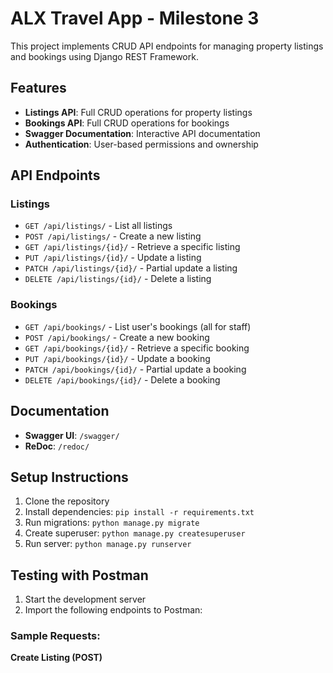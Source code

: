 # ALX Travel App - Milestone 3

This project implements CRUD API endpoints for managing property listings and bookings using Django REST Framework.

## Features

- **Listings API**: Full CRUD operations for property listings
- **Bookings API**: Full CRUD operations for bookings
- **Swagger Documentation**: Interactive API documentation
- **Authentication**: User-based permissions and ownership

## API Endpoints

### Listings
- `GET /api/listings/` - List all listings
- `POST /api/listings/` - Create a new listing
- `GET /api/listings/{id}/` - Retrieve a specific listing
- `PUT /api/listings/{id}/` - Update a listing
- `PATCH /api/listings/{id}/` - Partial update a listing
- `DELETE /api/listings/{id}/` - Delete a listing

### Bookings
- `GET /api/bookings/` - List user's bookings (all for staff)
- `POST /api/bookings/` - Create a new booking
- `GET /api/bookings/{id}/` - Retrieve a specific booking
- `PUT /api/bookings/{id}/` - Update a booking
- `PATCH /api/bookings/{id}/` - Partial update a booking
- `DELETE /api/bookings/{id}/` - Delete a booking

## Documentation

- **Swagger UI**: `/swagger/`
- **ReDoc**: `/redoc/`

## Setup Instructions

1. Clone the repository
2. Install dependencies: `pip install -r requirements.txt`
3. Run migrations: `python manage.py migrate`
4. Create superuser: `python manage.py createsuperuser`
5. Run server: `python manage.py runserver`

## Testing with Postman

1. Start the development server
2. Import the following endpoints to Postman:

### Sample Requests:

**Create Listing (POST)**
